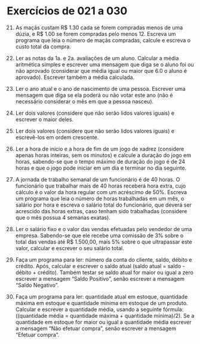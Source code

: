 # Exercícios de 021 a 030

21. As maçãs custam R$ 1.30 cada se forem compradas menos de uma dúzia, e R$ 1.00 se forem compradas pelo menos 12. Escreva um programa que leia o número de maçãs compradas, calcule e escreva o custo total da compra.

22. Ler as notas da 1a. e 2a. avaliações de um aluno. Calcular a média aritmética simples e escrever uma mensagem que diga se o aluno foi ou não aprovado (considerar que média igual ou maior que 6.0 o aluno é aprovado). Escrever também a média calculada.

23. Ler o ano atual e o ano de nascimento de uma pessoa. Escrever 
uma mensagem que diga se ela poderá ou não votar este ano (não é necessário considerar o mês em que a pessoa nasceu).

24. Ler dois valores (considere que não serão lidos valores iguais) e escrever o maior deles.

25. Ler dois valores (considere que não serão lidos valores iguais) e escrevê-los em ordem crescente.

26. Ler a hora de início e a hora de fim de um jogo de xadrez (considere apenas horas inteiras, sem os minutos) e calcule a duração do jogo em horas, sabendo-se que o tempo máximo de duração do jogo é de 24 horas e que o jogo pode iniciar em um dia e terminar no dia seguinte.

27. A jornada de trabalho semanal de um funcionário é de 40 horas. O funcionário que trabalhar mais de 40 horas receberá hora extra, cujo cálculo é o valor da hora regular com um acréscimo de 50%. Escreva um programa que leia o número de horas trabalhadas em um mês, o salário por hora e escreva o salário total do funcionário, que deverá ser acrescido das horas extras, caso tenham sido trabalhadas (considere que o mês possua 4 semanas exatas).

28. Ler o salário fixo e o valor das vendas efetuadas pelo vendedor de uma empresa. Sabendo-se que ele recebe uma comissão de 3% sobre o total das vendas até R$ 1.500,00, mais 5% sobre o que ultrapassar este valor, calcular e escrever o seu salário total.

29. Faça um programa para ler: número da conta do cliente, saldo, débito e crédito. Após, calcular e escrever o saldo atual (saldo atual = saldo - débito + crédito). Também testar se saldo atual for maior ou igual a zero escrever a mensagem “Saldo Positivo”, senão escrever a mensagem “Saldo Negativo”.

30. Faça um programa para ler: quantidade atual em estoque, quantidade máxima em estoque e quantidade mínima em estoque de um produto. Calcular e escrever a quantidade média, usando a seguinte fórmula: ((quantidade média = quantidade máxima + quantidade mínima)/2). Se a quantidade em estoque for maior ou igual a quantidade média escrever a mensagem “Não efetuar compra”, senão escrever a mensagem “Efetuar compra”.
